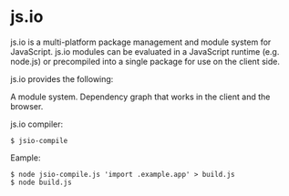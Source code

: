 # js.io

js.io is a multi-platform package management and module system for JavaScript. js.io
modules can be evaluated in a JavaScript runtime (e.g. node.js) or
precompiled into a single package for use on the client side.

js.io provides the following:

A module system.
Dependency graph that works in the client and the browser.

js.io compiler:

    $ jsio-compile

Eample:

    $ node jsio-compile.js 'import .example.app' > build.js
    $ node build.js
